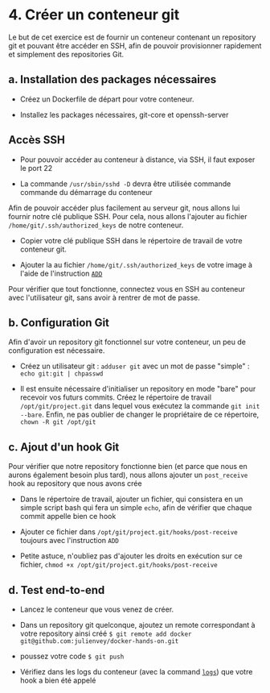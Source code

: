 # 4. Créer un conteneur git

Le but de cet exercice est de fournir un conteneur contenant un repository git et pouvant être accéder en SSH, afin de pouvoir provisionner rapidement et simplement des repositories Git.

## a. Installation des packages nécessaires 

* Créez un Dockerfile de départ pour votre conteneur.

* Installez les packages nécessaires, git-core et openssh-server

## Accès SSH

* Pour pouvoir accéder au conteneur à distance, via SSH, il faut exposer le port 22

* La commande `/usr/sbin/sshd -D` devra être utilisée commande commande du démarrage du conteneur

Afin de pouvoir accéder plus facilement au serveur git, nous allons lui fournir notre clé publique SSH. Pour cela, nous allons l'ajouter au fichier `/home/git/.ssh/authorized_keys` de notre conteneur.

* Copier votre clé publique SSH dans le répertoire de travail de votre conteneur git.

* Ajouter la au fichier `/home/git/.ssh/authorized_keys` de votre image à l'aide de l'instruction [`ADD`](http://docs.docker.io/en/latest/reference/builder/#add)

Pour vérifier que tout fonctionne, connectez vous en SSH au conteneur avec l'utilisateur git, sans avoir à rentrer de mot de passe.

## b. Configuration Git

Afin d'avoir un repository git fonctionnel sur votre conteneur, un peu de configuration est nécessaire.

* Créez un utilisateur git : `adduser git` avec un mot de passe "simple" : `echo git:git | chpasswd`

* Il est ensuite nécessaire d'initialiser un repository en mode "bare" pour recevoir vos futurs commits. Créez le répertoire de travail `/opt/git/project.git` dans lequel vous exécutez la commande `git init --bare`. Enfin, ne pas oublier de changer le propriétaire de ce répertoire, `chown -R git /opt/git`

## c. Ajout d'un hook Git

Pour vérifier que notre repository fonctionne bien (et parce que nous en aurons également besoin plus tard), nous allons ajouter un `post_receive` hook au repository que nous avons crée

* Dans le répertoire de travail, ajouter un fichier, qui consistera en un simple script bash qui fera un simple `echo`, afin de vérifier que chaque commit appelle bien ce hook

* Ajouter ce fichier dans `/opt/git/project.git/hooks/post-receive` toujours avec l'instruction `ADD`

* Petite astuce, n'oubliez pas d'ajouter les droits en exécution sur ce fichier, `chmod +x /opt/git/project.git/hooks/post-receive`

## d. Test end-to-end

* Lancez le conteneur que vous venez de créer.

* Dans un repository git quelconque, ajoutez un remote correspondant à votre repository ainsi créé `$ git remote add docker git@github.com:julienvey/docker-hands-on.git`

* poussez votre code `$ git push`

* Vérifiez dans les logs du conteneur (avec la command [`logs`](http://docs.docker.io/en/latest/reference/commandline/cli/#logs)) que votre hook a bien été appelé















